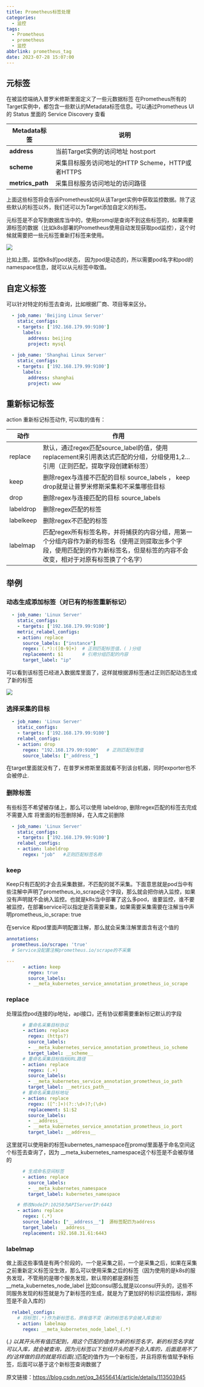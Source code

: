 ```yaml
---
title: Prometheus标签处理
categories:
  - 监控
tags:
  - Prometheus
  - prometheus
  - 监控
abbrlink: prometheus_tag
date: 2023-07-28 15:07:00
---
```


## 元标签

在被监控端纳入普罗米修斯里面定义了一些元数据标签
在Prometheus所有的Target实例中，都包含一些默认的Metadata标签信息。可以通过Prometheus UI的 Status 里面的 Service Discovery 查看

| Metadata标签     | 说明                                             |
| ---------------- | --- |
| __address__      | 当前Target实例的访问地址  host:port            |
| __scheme__       | 采集目标服务访问地址的HTTP Scheme，HTTP或者HTTPS |
| __metrics_path__ | 采集目标服务访问地址的访问路径                   |

上面这些标签将会告诉Prometheus如何从该Target实例中获取监控数据。除了这些默认的标签以外，我们还可以为Target添加自定义的标签。


元标签是不会写到数据库当中的，使用promql是查询不到这些标签的，如果需要源标签的数据（比如k8s部署的Prometheus使用自动发现获取pod监控），这个时候就需要把一些元标签重新打标签来使用。

![](https://s3.babudiu.com/iuxt//images/202307311829414.png)

比如上图，监控k8s的pod状态， 因为pod是动态的，所以需要pod名字和pod的namespace信息，就可以从元标签中取值。

## 自定义标签

可以针对特定的标签去查询，比如根据厂商、项目等来区分。

```yml
  - job_name: 'Beijing Linux Server'
    static_configs:
    - targets: ['192.168.179.99:9100']
      labels:
        address: beijing
        project: mysql
 
  - job_name: 'Shanghai Linux Server'
    static_configs:
    - targets: ['192.168.179.99:9100']
      labels:
        address: shanghai
        project: www
```


## 重新标记标签

action 重新标记标签动作, 可以取的值有：

| 动作      | 作用                                                                                                                                                                              |
| --------- | --------------------------------------------------------------------------------------------------------------------------------------------------------------------------------- |
| replace   | 默认，通过regex匹配source_label的值，使用replacement来引用表达式匹配的分组，分组使用$1,$2...引用（正则匹配，提取字段创建新标签）                                                  |
| keep      | 删除regex与连接不匹配的目标 source_labels ， keep drop就是让普罗米修斯采集和不采集哪些目标                                                                                        |
| drop      | 删除regex与连接匹配的目标 source_labels                                                                                                                                           |
| labeldrop | 删除regex匹配的标签                                                                                                                                                               |
| labelkeep | 删除regex不匹配的标签                                                                                                                                                             |
| labelmap  | 匹配regex所有标签名称，并将捕获的内容分组，用第一个分组内容作为新的标签名（使用正则提取出多个字段，使用匹配到的作为新标签名，但是标签的内容不会改变，相对于对原有标签换了个名字） |


## 举例

### 动态生成添加标签（对已有的标签重新标记）  

```yml
  - job_name: 'Linux Server'
    static_configs:
    - targets: ['192.168.179.99:9100']
    metric_relabel_configs:
    - action: replace
      source_labels: ["instance"]
      regex: (.*):([0-9]+)  # 正则匹配标签值，( )分组
      replacement: $1       # 引用分组匹配的内容
      target_label: "ip"
```

可以看到该标签已经进入数据库里面了，这样就根据源标签通过正则匹配动态生成了新的标签 

![](https://s3.babudiu.com/iuxt//images/202307311816271.png)

### 选择采集的目标

```yml
  - job_name: 'Linux Server'
    static_configs:
    - targets: ['192.168.179.99:9100']
    relabel_configs:
    - action: drop
      regex: "192.168.179.99:9100"   # 正则匹配标签值
      source_labels: ["_address_"]
```

在target里面就没有了，在普罗米修斯里面就看不到该台机器，同时exporter也不会被停止.

### 删除标签

有些标签不希望被存储上，那么可以使用 labeldrop, 删除regex匹配的标签去完成不需要入库 将里面的标签删除掉，在入库之前删除

```yml
  - job_name: 'Linux Server'
    static_configs:
    - targets: ['192.168.179.99:9100']
    relabel_configs:
    - action: labeldrop
      regex: "job"   #正则匹配标签名称
```


### keep

Keep只有匹配的才会去采集数据，不匹配的就不采集。下面意思就是pod当中有些注解中声明了prometheus_io_scrape这个字段，那么就会把你纳入监控，如果没有声明就不会纳入监控。也就是k8s当中部署了这么多pod，谁要监控，谁不要被监控，在部署service可以指定是否需要采集，如果需要采集需要在注解当中声明prometheus_io_scrape: true

在service 和pod里面声明配置注解，那么就会采集注解里面含有这个值的

```yml
annotations:
  prometheus.io/scrape: 'true'
  # Service没配置注解prometheus.io/scrape的不采集

---
      - action: keep
        regex: true
        source_labels:
        - __meta_kubernetes_service_annotation_prometheus_io_scrape
```

### replace

处理监控pod连接的ip地址，api接口，还有协议都需要重新标记默认的字段

```yml
      # 重命名采集目标协议
      - action: replace
        regex: (https?)
        source_labels:
        - __meta_kubernetes_service_annotation_prometheus_io_scheme
        target_label: __scheme__
      # 重命名采集目标指标URL路径
      - action: replace
        regex: (.+)
        source_labels:
        - __meta_kubernetes_service_annotation_prometheus_io_path
        target_label: __metrics_path__
      # 重命名采集目标地址
      - action: replace
        regex: ([^:]+)(?::\d+)?;(\d+)
        replacement: $1:$2
        source_labels:
        - __address__
        - __meta_kubernetes_service_annotation_prometheus_io_port
        target_label: __address__
```

这里就可以使用新的标签kubernetes_namespace在promql里面基于命名空间这个标签去查询了，因为 __meta_kubernetes_namespace这个标签是不会被存储的 

```yml
      # 生成命名空间标签
      - action: replace
        source_labels:
        - __meta_kubernetes_namespace
        target_label: kubernetes_namespace
```

```yml
    # 修改NodeIP:10250为APIServerIP:6443
    - action: replace
      regex: (.*)
      source_labels: ["__address__"]  源标签配匹为address
      target_label: __address__
      replacement: 192.168.31.61:6443
```

### labelmap

做上面这些事情是有两个阶段的，一个是采集之前，一个是采集之后，如果在采集之前重新定义标签没生效，那么可以使用采集之后的标签（因为使用的是k8s的服务发现，不管用的是哪个服务发现，默认带的都是源标签__meta_kubernetes_node_label  比如consul那么就是以consul开头的，这些不同服务发现的标签就是为了新标签的生成，就是为了更加好的标识监控指标，源标签是不会入库的）

```yml
  relabel_configs:
    # 将标签(.*)作为新标签名，原有值不变（新的标签名字会被入库查询）
    - action: labelmap
      regex: __meta_kubernetes_node_label_(.*) 
```

(.*) 以其开头所有值匹配到，用这个匹配的值作为新的标签名字，新的标签名字就可以入库，就会被查询，因为元标签以下划线开头的是不会入库的，后面是用不了的/这样做的目的就是将后面(.*)匹配的值作为一个新标签，并且将原有值赋予新标签，后面可以基于这个新标签查询数据了

原文链接：https://blog.csdn.net/qq_34556414/article/details/113503945